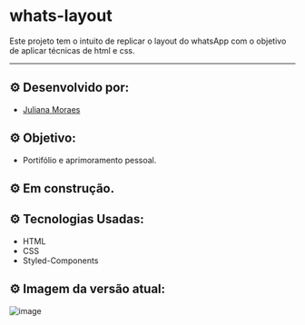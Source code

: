# whats-layout

Este projeto tem o intuito de replicar o layout do whatsApp com o objetivo de aplicar técnicas de html e css.

<hr/>

## ⚙️ Desenvolvido por: 
- [Juliana Moraes](https://github.com/jhmoraes)

## ⚙️ Objetivo:
- Portifólio e aprimoramento pessoal.

## ⚙️ Em construção.

## ⚙️ Tecnologias Usadas:
- HTML
- CSS
- Styled-Components

## ⚙️ Imagem da versão atual:

![image](https://user-images.githubusercontent.com/56547690/171901319-ae3f3192-cd05-459f-abf0-935def3da753.png)
